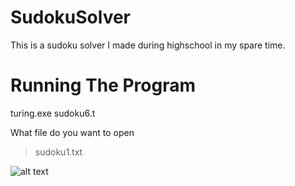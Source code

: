 # SudokuSolver

This is a sudoku solver I made during highschool in my spare time.

# Running The Program

turing.exe sudoku6.t

What file do you want to open
> sudoku1.txt

![alt text](https://github.com/hoyinng/SudokuSolver/blob/master/runexample.PNG)

